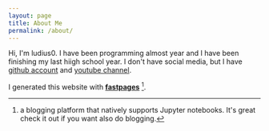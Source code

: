 ```yaml
---
layout: page
title: About Me
permalink: /about/
---
```


Hi, I'm ludius0. I have been programming almost year and I have been finishing my last hiigh school year. I don't have social media, but I have [github account](https://github.com/ludius0) and [youtube channel](https://www.youtube.com/channel/UCoFnyASpg-oZdlrpZ0zJnlA).

I generated this website with **[fastpages](https://github.com/fastai/fastpages)** [^1].



[^1]:a blogging platform that natively supports Jupyter notebooks. It's great check it out if you want also do blogging.
